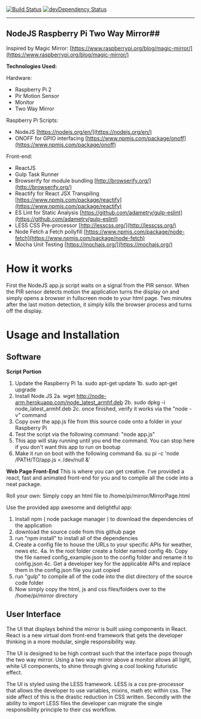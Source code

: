 [![Build Status](https://travis-ci.org/PeteLevineA/Node-RaspberryPi-Mirror.svg?branch=master)](https://travis-ci.org/PeteLevineA/Node-RaspberryPi-Mirror) [![devDependency Status](https://david-dm.org/PeteLevineA/Node-RaspberryPi-Mirror/dev-status.svg)](https://david-dm.org/PeteLevineA/Node-RaspberryPi-Mirror#info=devDependencies)

----------
## NodeJS Raspberry Pi Two Way Mirror##

Inspired by Magic Mirror: [https://www.raspberrypi.org/blog/magic-mirror/](https://www.raspberrypi.org/blog/magic-mirror/)

**Technologies Used:**

Hardware:

 - Raspberry Pi 2
 - Pir Motion Sensor
 - Monitor
 - Two Way Mirror

Raspberry Pi Scripts:

 - NodeJS [https://nodejs.org/en/](https://nodejs.org/en/)
 - ONOFF for GPIO interfacing [https://www.npmjs.com/package/onoff](https://www.npmjs.com/package/onoff)

Front-end:

 - ReactJS
 - Gulp Task Runner
 - Browserify for module bundling [http://browserify.org/](http://browserify.org/)
 - Reactify for React JSX Transpiling [https://www.npmjs.com/package/reactify](https://www.npmjs.com/package/reactify)
 - ES Lint for Static Analysis [https://github.com/adametry/gulp-eslint](https://github.com/adametry/gulp-eslint)
 - LESS CSS Pre-processor [http://lesscss.org/](http://lesscss.org/)
 - Node Fetch a Fetch pollyfill [https://www.npmjs.com/package/node-fetch](https://www.npmjs.com/package/node-fetch)
 - Mocha Unit Testing [https://mochajs.org/](https://mochajs.org/)
 
 
How it works
=======
First the NodeJS app.js script waits on a signal from the PIR sensor. When the PIR sensor detects motion the application turns the display on and simply opens a browser in fullscreen mode to your html page. Two minutes after the last motion detection, it simply kills the browser process and turns off the display.

Usage and Installation
=======
## Software ##

**Script Portion**

 1. Update the Raspberry Pi
	 1a. sudo apt-get update
	 1b. sudo apt-get upgrade
 2. Install Node.JS
	 2a. wget http://node-arm.herokuapp.com/node_latest_armhf.deb
	 2b. sudo dpkg -i node_latest_armhf.deb
	 2c. once finished, verify it works via the "node -v" command
 3. Copy over the app.js file from this source code onto a folder in your Raspberry Pi
 4. Test the script via the following command: "node app.js"
 5. This app will stay running until you end the command. You can stop here if you don't want this app to run on bootup
 6. Make it run on boot with the following command
	 6a.  su pi -c 'node /PATH/TO/app.js < /dev/null &'

**Web Page Front-End**
This is where you can get creative. I've provided a react, fast and animated front-end for you and to compile all the code into a neat package.

Roll your own:
Simply copy an html file to /home/pi/mirror/MirrorPage.html

Use the provided app awesome and delightful app:

 1. Install npm ( node package manager ) to download the dependencies of the application
 2. download the source code from this github page
 3. run "npm install" to install all of the dependencies
 4. Create a config file to house the URLs to your specific APIs for weather, news etc.
	 4a.  In the root folder create a folder named config
	 4b. Copy the file named config_example.json to the config folder and rename it to config.json
	 4c. Get a developer key for the applicable APIs and replace them in the config.json file you just copied
 5. run "gulp" to compile all of the code into the dist directory of the source code folder
 6. Now simply copy the html, js and css files/folders over to the /home/pi/mirror directory

## User Interface ##

The UI that displays behind the mirror is built using components in React. React is a new virtual dom front-end framework that gets the developer thinking in a more modular, single responsibility way.

The UI is designed to be high contrast such that the interface pops through the two way mirror. Using a two way mirror above a monitor allows all light, white UI components, to shine through giving a cool looking futuristic effect.

The UI is styled using the LESS framework. LESS is a css pre-processor that allows the developer to use variables, mixins, math etc within css. The side affect of this is the drastic reduction in CSS written. Secondly with the ability to import LESS files the developer can migrate the single responsibility principle to their css workflow.

